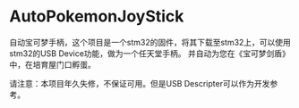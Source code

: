 # AutoPokemonJoyStick

自动宝可梦手柄，这个项目是一个stm32的固件，将其下载至stm32上，可以使用stm32的USB Device功能，做为一个任天堂手柄。
并自动为您在《宝可梦剑盾》中，在培育屋门口孵蛋。

请注意：本项目年久失修，不保证可用。但是USB Descripter可以作为开发参考。

